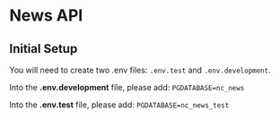 # News API

## Initial Setup

You will need to create two .env files: `.env.test` and `.env.development`.

Into the **.env.development** file, please add:
`PGDATABASE=nc_news`

Into the **.env.test** file, please add:
`PGDATABASE=nc_news_test`
